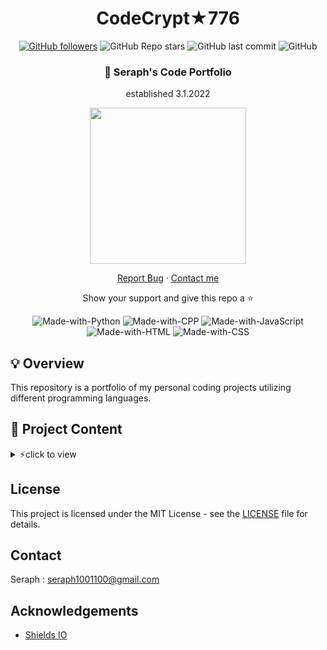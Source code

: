 <div align="center">
 
# CodeCrypt★776

[![GitHub followers](https://img.shields.io/github/followers/seraph776?style=for-the-badge)](https://github.com/seraph776)
![GitHub Repo stars](https://img.shields.io/github/stars/seraph776/CodeCrypt776?style=for-the-badge&label=Repo%20Stars)
![GitHub last commit](https://img.shields.io/github/last-commit/seraph776/codecrypt776?style=for-the-badge)
![GitHub](https://img.shields.io/github/license/seraph776/codecrypt776?style=for-the-badge)


 
### 💫 Seraph's Code Portfolio 
 
 established 3.1.2022
 
<img src="https://user-images.githubusercontent.com/72005563/156072951-d44072ac-2220-4cf0-be2d-7387a5fa9c6b.png" width="250" /> 
 
 
[Report Bug](https://github.com/seraph776/README-Template/issues)  · [Contact me](https://github.com/seraph776/CodeCrypt776#contact)  
 
Show your support and give this repo a ⭐ 
 
 
 ![Made-with-Python](https://img.shields.io/badge/-blue?&labelColor=grey&label=Python&logo=python&logoColor=white&style=for-the-badge)
![Made-with-CPP](https://img.shields.io/badge/-blue?&labelColor=grey&label=CPP&logo=cplusplus&logoColor=white&style=for-the-badge)
![Made-with-JavaScript](https://img.shields.io/badge/-blue?&labelColor=grey&label=JavaScript&logo=javascript&logoColor=white&style=for-the-badge)
![Made-with-HTML](https://img.shields.io/badge/-blue?&labelColor=grey&label=HTML&logo=html5&logoColor=white&style=for-the-badge)
![Made-with-CSS](https://img.shields.io/badge/-blue?&labelColor=grey&label=CSS&logo=css3&logoColor=white&style=for-the-badge)

 
</div>



## 💡 Overview

This repository is a portfolio of my personal coding projects utilizing different programming languages.



## 🔗 Project Content
<details>
 <summary> ⚡click to view  </summary>
 
- <strong>Python</strong>   
  - Binary Search Algorithm                       
 
</details>


## License

This project is licensed under the MIT License - see the [LICENSE](https://github.com/seraph776/CodeCrypt776/blob/main/LICENSE) file for details.


## Contact

Seraph : seraph1001100@gmail.com

## Acknowledgements
- [Shields IO](https://shields.io/)

